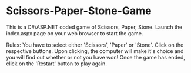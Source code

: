 # Scissors-Paper-Stone-Game

This is a C#/ASP.NET coded game of Scissors, Paper, Stone. Launch the index.aspx page on your web browser to start the game.

Rules: You have to select either 'Scissors', 'Paper' or 'Stone'. Click on the respective buttons. Upon clicking, the computer will make it's choice and you will find out whether or not you have won! Once the game has ended, click on the 'Restart' button to play again.

